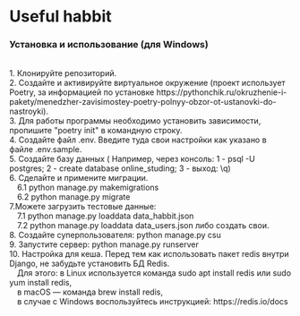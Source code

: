 <h1>Useful habbit</h1>

<h3>Установка и использование (для Windows)</h3>

<p>
<br>1. Клонируйте репозиторий.
<br>2. Создайте и активируйте виртуальное окружение (проект использует Poetry, за информацией по установке https://pythonchik.ru/okruzhenie-i-pakety/menedzher-zavisimostey-poetry-polnyy-obzor-ot-ustanovki-do-nastroyki).
<br>3. Для работы программы необходимо установить зависимости, пропишите "poetry init" в командную строку.
<br>4. Создайте файл .env. Введите туда свои настройки как указано в файле .env.sample.
<br>5. Создайте базу данных ( Например, через консоль: 1 - psql -U postgres; 2 - create database online_studing; 3 - выход: \q)
<br>6. Сделайте и примените миграции. 
    <br>&emsp;6.1 python manage.py makemigrations 
    <br>&emsp;6.2 python manage.py migrate
<br>7.Можете загрузить тестовые данные: 
    <br>&emsp;7.1 python manage.py loaddata data_habbit.json 
    <br>&emsp;7.2 python manage.py loaddata data_users.json либо создать свои.
<br>8. Создайте суперпользователя: python manage.py csu
<br>9. Запустите сервер: python manage.py runserver
<br>10. Настройка для кеша. Перед тем как использовать пакет redis внутри Django, не забудьте установить БД Redis. 
    <br>&emsp;Для этого: в Linux используется команда sudo apt install redis или sudo yum install redis, 
    <br>&emsp;в macOS — команда brew install redis, 
    <br>&emsp;в случае с Windows воспользуйтесь инструкцией: https://redis.io/docs
</p>